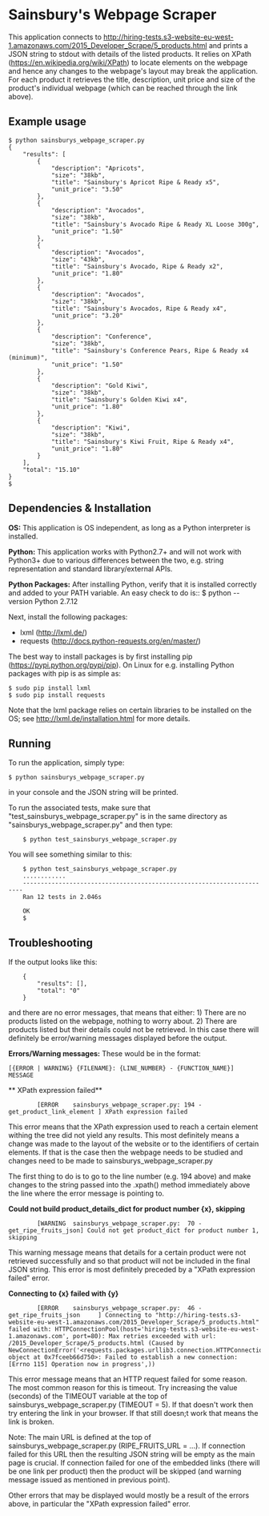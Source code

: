 Sainsbury's Webpage Scraper
=============================
This application connects to http://hiring-tests.s3-website-eu-west-1.amazonaws.com/2015_Developer_Scrape/5_products.html and prints a JSON string to stdout with details of the listed products. It relies on XPath (https://en.wikipedia.org/wiki/XPath) to locate elements on the webpage and hence any changes to the webpage's layout may break the application. For each product it retrieves the title, description, unit price and size of the product's individual webpage (which can be reached through the link above).

Example usage
-------------
    $ python sainsburys_webpage_scraper.py
	{
	    "results": [
	        {
	            "description": "Apricots", 
	            "size": "38kb", 
	            "title": "Sainsbury's Apricot Ripe & Ready x5", 
	            "unit_price": "3.50"
	        }, 
	        {
	            "description": "Avocados", 
	            "size": "38kb", 
	            "title": "Sainsbury's Avocado Ripe & Ready XL Loose 300g", 
	            "unit_price": "1.50"
	        }, 
	        {
	            "description": "Avocados", 
	            "size": "43kb", 
	            "title": "Sainsbury's Avocado, Ripe & Ready x2", 
	            "unit_price": "1.80"
	        }, 
	        {
	            "description": "Avocados", 
	            "size": "38kb", 
	            "title": "Sainsbury's Avocados, Ripe & Ready x4", 
	            "unit_price": "3.20"
	        }, 
	        {
	            "description": "Conference", 
	            "size": "38kb", 
	            "title": "Sainsbury's Conference Pears, Ripe & Ready x4 (minimum)", 
	            "unit_price": "1.50"
	        }, 
	        {
	            "description": "Gold Kiwi", 
	            "size": "38kb", 
	            "title": "Sainsbury's Golden Kiwi x4", 
	            "unit_price": "1.80"
	        }, 
	        {
	            "description": "Kiwi", 
	            "size": "38kb", 
	            "title": "Sainsbury's Kiwi Fruit, Ripe & Ready x4", 
	            "unit_price": "1.80"
	        }
	    ], 
	    "total": "15.10"
	}
	$ 

Dependencies & Installation
---------------------------

**OS:**
This application is OS independent, as long as a Python interpreter is installed.

**Python:**
This application works with Python2.7+ and will not work with Python3+ due to various differences between the two, e.g. string representation and standard library/external APIs.

**Python Packages:**
After installing Python, verify that it is installed correctly and added to your PATH variable. An easy check to do is::
    $ python --version
	Python 2.7.12

Next, install the following packages:
* lxml (http://lxml.de/)
* requests (http://docs.python-requests.org/en/master/)

The best way to install packages is by first installing pip (https://pypi.python.org/pypi/pip). On Linux for e.g. installing Python packages with pip is as simple as:
 
    $ sudo pip install lxml
	$ sudo pip install requests

Note that the lxml package relies on certain libraries to be installed on the OS; see http://lxml.de/installation.html for more details.

Running
-------
To run the application, simply type:

	$ python sainsburys_webpage_scraper.py
in your console and the JSON string will be printed.

To run the associated tests, make sure that "test_sainsburys_webpage_scraper.py" is in the same directory as "sainsburys_webpage_scraper.py" and then type:

		$ python test_sainsburys_webpage_scraper.py
You will see something similar to this:

		$ python test_sainsburys_webpage_scraper.py
		............
		----------------------------------------------------------------------
		Ran 12 tests in 2.046s

		OK
		$

Troubleshooting
---------------
If the output looks like this:

		{
			"results": [],
			"total": "0"
		}
and there are no error messages, that means that either:
		1) There are no products listed on the webpage, nothing to worry about.
		2) There are products listed but their details could not be retrieved. In this case there will definitely be error/warning messages displayed before the output.

**Errors/Warning messages:**
These would be in the format: 

    [{ERROR | WARNING} {FILENAME}: {LINE_NUMBER} - {FUNCTION_NAME}] MESSAGE
		
**  XPath expression failed**

			[ERROR    sainsburys_webpage_scraper.py: 194 - get_product_link_element ] XPath expression failed

This error means that the XPath expression used to reach a certain element withing the tree did not yield any results. This most definitely means a change was made to the layout of the website or to the identifiers of certain elements. If that is the case then the webpage needs to be studied and changes need to be made to sainsburys_webpage_scraper.py

The first thing to do is to go to the line number (e.g. 194 above) and make changes to the string passed into the .xpath() method immediately above the line where the error message is pointing to. 

**Could not build product_details_dict for product number {x}, skipping**

			[WARNING  sainsburys_webpage_scraper.py:  70 - get_ripe_fruits_json] Could not get product_dict for product number 1, skipping

This warning message means that details for a certain product were not retrieved successfully and so that product will not be included in the final JSON string. This error is most definitely preceded by a "XPath expression failed" error.

**Connecting to {x} failed with {y}**
			
            [ERROR    sainsburys_webpage_scraper.py:  46 - get_ripe_fruits_json     ] Connecting to "http://hiring-tests.s3-website-eu-west-1.amazonaws.com/2015_Developer_Scrape/5_products.html" failed with: HTTPConnectionPool(host='hiring-tests.s3-website-eu-west-1.amazonaws.com', port=80): Max retries exceeded with url: /2015_Developer_Scrape/5_products.html (Caused by NewConnectionError('<requests.packages.urllib3.connection.HTTPConnection object at 0x7fceeb66d750>: Failed to establish a new connection: [Errno 115] Operation now in progress',))

This error message means that an HTTP request failed for some reason. The most common reason for this is timeout. Try increasing the value (seconds) of the TIMEOUT variable at the top of sainsburys_webpage_scraper.py (TIMEOUT = 5). If that doesn't work then try entering the link in your browser. If that still doesn;t work that means the link is broken.

Note: The main URL is defined at the top of sainsburys_webpage_scraper.py (RIPE_FRUITS_URL = ...). If connection failed for this URL then the resulting JSON string will be empty as the main page is crucial. If connection failed for one of the embedded links (there will be one link per product) then the product will be skipped (and warning message issued as mentioned in previous point).

Other errors that may be displayed would mostly be a result of the errors above, in particular the "XPath expression failed" error.
